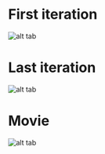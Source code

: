 # First iteration

![alt tab](https://user-images.githubusercontent.com/26437161/27961070-c6a4a462-632d-11e7-85a5-b115f8d64290.png)

# Last iteration

![alt tab](https://user-images.githubusercontent.com/26437161/27961077-cb89ce4e-632d-11e7-984e-659dae2c505a.png)

# Movie 

![alt tab](https://user-images.githubusercontent.com/26437161/27961080-cf402a42-632d-11e7-8481-e5612b55ad7b.gif)
